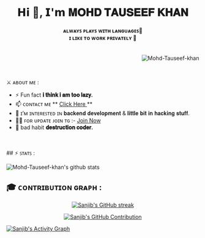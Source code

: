 <html>
<h1 align="center">𝗛𝗶 👋, 𝗜'𝗺 𝐌𝐎𝐇𝐃 𝐓𝐀𝐔𝐒𝐄𝐄𝐅 𝐊𝐇𝐀𝐍 </h1>
<h4 align="center">ᴀʟᴡᴀʏꜱ ᴘʟᴀʏꜱ ᴡɪᴛʜ ʟᴀɴɢᴜᴀɢᴇꜱ🐍 <br> ɪ ʟɪᴋᴇ ᴛᴏ ᴡᴏʀᴋ ᴘʀɪᴠᴀᴛᴇʟʏ 🔏 <br>  <br></h4>

<p align="right"> <img src="https://komarev.com/ghpvc/?username=Mohd-Tauseef-khan&label=Profile%20views&color=0e75b6&style=flat" alt="Mohd-Tauseef-khan" /> </p>
<br>

 ⚔️ ᴀʙᴏᴜᴛ ᴍᴇ : <br>
- ⚡ Fun fact **𝐢 𝐭𝐡𝐢𝐧𝐤 𝐢 𝐚𝐦 𝐭𝐨𝐨 𝐥𝐚𝐳𝐲.**
- 📫 ᴄᴏɴᴛᴀᴄᴛ ᴍᴇ ** [Click Here ](https://telegram.me/ExtraOwner_Bot) **
- 👀 ɪ’ᴍ ɪɴᴛᴇʀᴇꜱᴛᴇᴅ ɪɴ 𝐛𝐚𝐜𝐤𝐞𝐧𝐝 𝐝𝐞𝐯𝐞𝐥𝐨𝐩𝐦𝐞𝐧𝐭 & 𝐥𝐢𝐭𝐭𝐥𝐞 𝐛𝐢𝐭 𝐢𝐧 𝐡𝐚𝐜𝐤𝐢𝐧𝐠 𝐬𝐭𝐮𝐟𝐟.
- 🤹‍♂️ ꜰᴏʀ ᴜᴘᴅᴀᴛᴇ ᴊᴏɪɴ ᴛɢ :- [Join Now](https://telegram.me/Extra_Tv_Team) <br>
- 👿 bad habit **𝐝𝐞𝐬𝐭𝐫𝐮𝐜𝐭𝐢𝐨𝐧 𝐜𝐨𝐝𝐞𝐫.**
  
<br>
<br>
## ⚡️ ꜱᴛᴀᴛꜱ : 

![Mohd-Tauseef-khan's github stats](https://github-stats-alpha.vercel.app/api?username=Mohd-Tauseef-khan&cc=000&tc=fff&ic=fff&bc=000)


## 🎓 ᴄᴏɴᴛʀɪʙᴜᴛɪᴏɴ ɢʀᴀᴘʜ :

<p align="center">
  <a href="https://github.com/Mohd-Tauseef-khan">
    <img src="https://github-readme-streak-stats.herokuapp.com/?user=Mohd-Tauseef-khan&theme=radical&border=7F3FBF&background=0D1117" alt="Sanjib's GitHub streak"/>
  </a>
</p>

<p align="center">
  <a href="https://github.com/Mohd-Tauseef-khan">
    <img src="https://github-profile-summary-cards.vercel.app/api/cards/profile-details?username=Mohd-Tauseef-khan&theme=radical" alt="Sanjib's GitHub Contribution"/>
  </a>
</p>

<a href="https://github.com/Mohd-Tauseef-khan">
<img alt="Sanjib's Activity Graph" src="https://github-readme-activity-graph.vercel.app/graph?username=Mohd-Tauseef-khan&bg_color=1F222E&color=F8D866&line=F85D7F&point=FFFFFF&hide_border=true">
</a>
